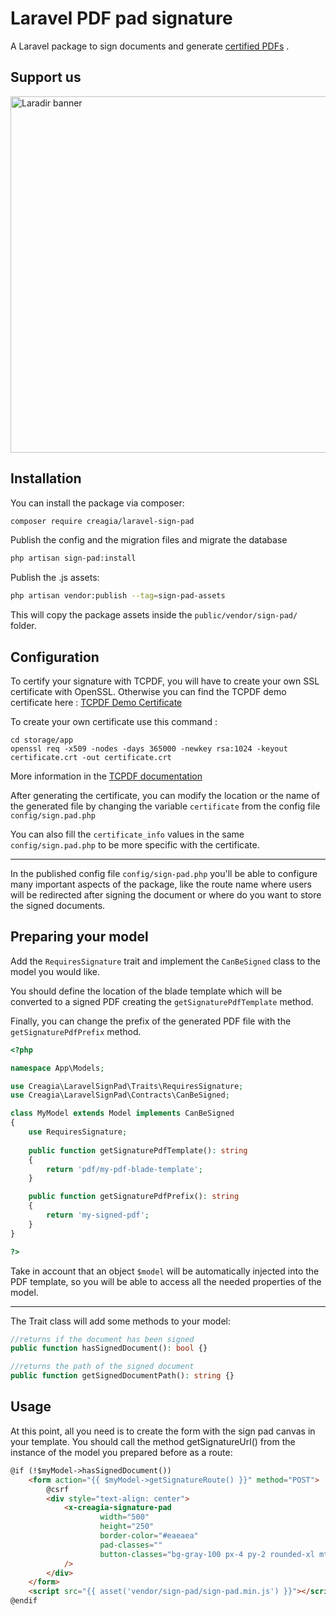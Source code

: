 # Laravel PDF pad signature

A Laravel package to sign documents and generate
 [certified PDFs](https://www.prepressure.com/pdf/basics/certified-pdf#:~:text=A%20Certified%20PDF%20is%20a,errors%20or%20notifications%20were%20generated)
.

## Support us
[<img width="570" alt="Laradir banner" src="https://user-images.githubusercontent.com/240932/189903723-2c015907-b8c9-4ff7-b6e6-2c8cf10aea16.png">](https://laradir.com/?utm_campaign=github&utm_medium=banner&utm_term=laravel-web-mailer)

## Installation

You can install the package via composer:

```bash
composer require creagia/laravel-sign-pad
```

Publish the config and the migration files and migrate the database

```bash
php artisan sign-pad:install
```

Publish the .js assets:

```bash
php artisan vendor:publish --tag=sign-pad-assets
```

This will copy the package assets inside the `public/vendor/sign-pad/` folder.

## Configuration

To certify your signature with TCPDF, you will have to create your own SSL certificate with OpenSSL. Otherwise you can
find the TCPDF demo certificate
here : [TCPDF Demo Certificate](https://github.com/tecnickcom/TCPDF/blob/main/examples/data/cert/tcpdf.crt)

To create your own certificate use this command :

```
cd storage/app
openssl req -x509 -nodes -days 365000 -newkey rsa:1024 -keyout certificate.crt -out certificate.crt
```

More information in the [TCPDF documentation](https://tcpdf.org/examples/example_052/)

After generating the certificate, you can modify the location or the name of the generated file by changing the variable `certificate` from
the config file `config/sign.pad.php`

You can also fill the `certificate_info` values in the same `config/sign.pad.php` to be more specific with the certificate.

********

In the published config file `config/sign-pad.php` you'll be able to configure many important aspects of the package, like the route name where users will be redirected after signing the document or where do you want to store the signed documents.

## Preparing your model

Add the `RequiresSignature` trait and implement the `CanBeSigned` class to the model you would like.

You should define the location of the blade template which will be converted to a signed PDF creating the `getSignaturePdfTemplate` method.

Finally, you can change the prefix of the generated PDF file with the `getSignaturePdfPrefix` method.

```php
<?php

namespace App\Models;

use Creagia\LaravelSignPad\Traits\RequiresSignature;
use Creagia\LaravelSignPad\Contracts\CanBeSigned;

class MyModel extends Model implements CanBeSigned
{
    use RequiresSignature;
    
    public function getSignaturePdfTemplate(): string
    {
        return 'pdf/my-pdf-blade-template';
    }

    public function getSignaturePdfPrefix(): string
    {
        return 'my-signed-pdf';
    }
}

?>
```

Take in account that an object `$model` will be automatically injected into the PDF template, so you will be able to access all the needed properties of the model.

*******

The Trait class will add some methods to your model:
```php
//returns if the document has been signed
public function hasSignedDocument(): bool {}

//returns the path of the signed document
public function getSignedDocumentPath(): string {} 
```

## Usage

At this point, all you need is to create the form with the sign pad canvas in your template. You should call the method getSignatureUrl() from the instance of the model you prepared before as a route:

```html
@if (!$myModel->hasSignedDocument())
    <form action="{{ $myModel->getSignatureRoute() }}" method="POST">
        @csrf
        <div style="text-align: center">
            <x-creagia-signature-pad
                    width="500"
                    height="250"
                    border-color="#eaeaea"
                    pad-classes=""
                    button-classes="bg-gray-100 px-4 py-2 rounded-xl mt-4"
            />
        </div>
    </form>
    <script src="{{ asset('vendor/sign-pad/sign-pad.min.js') }}"></script>
@endif
```